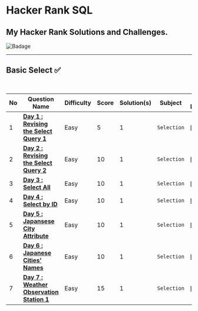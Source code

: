 # Hacker Rank SQL
## My Hacker Rank Solutions and Challenges.

![Badage](https://github.com/abheeshtsingh2803/HackerRank_SQL/assets/131380599/844ec3ed-adb1-4971-a033-c2e450108d51)

___

## Basic Select ✅

<br>

| No | Question Name | Difficulty | Score | Solution(s) | Subject | HR Link |
|--|--|--|--|--|--|--|
| 1 | [**Day 1 : Revising the Select Query 1**](solution/Revising_Select_Query.md) | Easy | 5 | 1 | `Selection` | [link](https://www.hackerrank.com/challenges/revising-the-select-query/problem?isFullScreen=true) |
| 2 | [**Day 2 : Revising the Select Query 2**](Solution/Revising_the_Select_Query_2.md) | Easy | 10 | 1 | `Selection` | [link](https://www.hackerrank.com/challenges/revising-the-select-query-2/problem?isFullScreen=true) |
| 3 | [**Day 3 : Select All**](Solution/Select_all.md) | Easy | 10 | 1 | `Selection` | [link](https://www.hackerrank.com/challenges/select-all-sql/problem?isFullScreen=true) |
| 4 | [**Day 4 : Select by ID**](Solution/Select_by_ID.md) | Easy | 10 | 1 | `Selection` | [link](https://www.hackerrank.com/challenges/select-by-id/copy-from/340887826?isFullScreen=true) |
| 5 | [**Day 5 : Japansese City Attribute**](Solution/Japanese_city_attributes.md) | Easy | 10 | 1 | `Selection` | [link](https://www.hackerrank.com/challenges/japanese-cities-attributes/copy-from/340888125) |
| 6 | [**Day 6 : Japanese Cities' Names**](Solution/Japanese_cities'_names.md) | Easy | 10 | 1 | `Selection` | [link](https://www.hackerrank.com/challenges/japanese-cities-name/copy-from/340888448?isFullScreen=true) |
| 7 | [**Day 7 : Weather Observation Station 1**](Solution/Weather_Observation_Station_1.md) | Easy | 15 | 1 | `Selection` | [link](https://www.hackerrank.com/challenges/weather-observation-station-1/problem?isFullScreen=true) |

